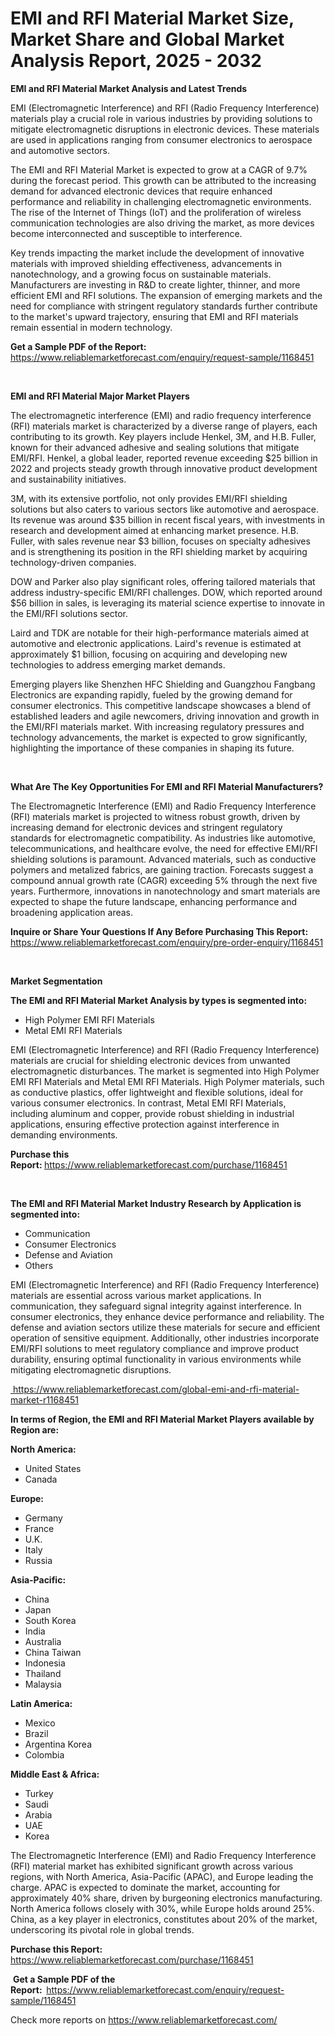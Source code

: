 <p><h1>EMI and RFI Material Market Size, Market Share and Global Market Analysis Report, 2025 - 2032</h1></p><p><strong>EMI and RFI Material Market Analysis and Latest Trends</strong></p>
<p><p>EMI (Electromagnetic Interference) and RFI (Radio Frequency Interference) materials play a crucial role in various industries by providing solutions to mitigate electromagnetic disruptions in electronic devices. These materials are used in applications ranging from consumer electronics to aerospace and automotive sectors.</p><p>The EMI and RFI Material Market is expected to grow at a CAGR of 9.7% during the forecast period. This growth can be attributed to the increasing demand for advanced electronic devices that require enhanced performance and reliability in challenging electromagnetic environments. The rise of the Internet of Things (IoT) and the proliferation of wireless communication technologies are also driving the market, as more devices become interconnected and susceptible to interference. </p><p>Key trends impacting the market include the development of innovative materials with improved shielding effectiveness, advancements in nanotechnology, and a growing focus on sustainable materials. Manufacturers are investing in R&D to create lighter, thinner, and more efficient EMI and RFI solutions. The expansion of emerging markets and the need for compliance with stringent regulatory standards further contribute to the market's upward trajectory, ensuring that EMI and RFI materials remain essential in modern technology.</p></p>
<p><strong>Get a Sample PDF of the Report:&nbsp;</strong> <a href="https://www.reliablemarketforecast.com/enquiry/request-sample/1168451?utm_campaign=2781&utm_medium=2&utm_source=Github&utm_content=ia&utm_term=29032025&utm_id=emi-and-rfi-material">https://www.reliablemarketforecast.com/enquiry/request-sample/1168451</a></p>
<p>&nbsp;</p>
<p><strong>EMI and RFI Material Major Market Players</strong></p>
<p><p>The electromagnetic interference (EMI) and radio frequency interference (RFI) materials market is characterized by a diverse range of players, each contributing to its growth. Key players include Henkel, 3M, and H.B. Fuller, known for their advanced adhesive and sealing solutions that mitigate EMI/RFI. Henkel, a global leader, reported revenue exceeding $25 billion in 2022 and projects steady growth through innovative product development and sustainability initiatives.</p><p>3M, with its extensive portfolio, not only provides EMI/RFI shielding solutions but also caters to various sectors like automotive and aerospace. Its revenue was around $35 billion in recent fiscal years, with investments in research and development aimed at enhancing market presence. H.B. Fuller, with sales revenue near $3 billion, focuses on specialty adhesives and is strengthening its position in the RFI shielding market by acquiring technology-driven companies.</p><p>DOW and Parker also play significant roles, offering tailored materials that address industry-specific EMI/RFI challenges. DOW, which reported around $56 billion in sales, is leveraging its material science expertise to innovate in the EMI/RFI solutions sector.</p><p>Laird and TDK are notable for their high-performance materials aimed at automotive and electronic applications. Laird's revenue is estimated at approximately $1 billion, focusing on acquiring and developing new technologies to address emerging market demands. </p><p>Emerging players like Shenzhen HFC Shielding and Guangzhou Fangbang Electronics are expanding rapidly, fueled by the growing demand for consumer electronics. This competitive landscape showcases a blend of established leaders and agile newcomers, driving innovation and growth in the EMI/RFI materials market. With increasing regulatory pressures and technology advancements, the market is expected to grow significantly, highlighting the importance of these companies in shaping its future.</p></p>
<p>&nbsp;</p>
<p><strong>What Are The Key Opportunities For EMI and RFI Material Manufacturers?</strong></p>
<p><p>The Electromagnetic Interference (EMI) and Radio Frequency Interference (RFI) materials market is projected to witness robust growth, driven by increasing demand for electronic devices and stringent regulatory standards for electromagnetic compatibility. As industries like automotive, telecommunications, and healthcare evolve, the need for effective EMI/RFI shielding solutions is paramount. Advanced materials, such as conductive polymers and metalized fabrics, are gaining traction. Forecasts suggest a compound annual growth rate (CAGR) exceeding 5% through the next five years. Furthermore, innovations in nanotechnology and smart materials are expected to shape the future landscape, enhancing performance and broadening application areas.</p></p>
<p><strong>Inquire or Share Your Questions If Any Before Purchasing This Report:</strong> <a href="https://www.reliablemarketforecast.com/enquiry/pre-order-enquiry/1168451?utm_campaign=2781&utm_medium=2&utm_source=Github&utm_content=ia&utm_term=29032025&utm_id=emi-and-rfi-material">https://www.reliablemarketforecast.com/enquiry/pre-order-enquiry/1168451</a></p>
<p>&nbsp;</p>
<p><strong>Market Segmentation</strong></p>
<p><strong>The EMI and RFI Material Market Analysis by types is segmented into:</strong></p>
<p><ul><li>High Polymer EMI RFI Materials</li><li>Metal EMI RFI Materials</li></ul></p>
<p><p>EMI (Electromagnetic Interference) and RFI (Radio Frequency Interference) materials are crucial for shielding electronic devices from unwanted electromagnetic disturbances. The market is segmented into High Polymer EMI RFI Materials and Metal EMI RFI Materials. High Polymer materials, such as conductive plastics, offer lightweight and flexible solutions, ideal for various consumer electronics. In contrast, Metal EMI RFI Materials, including aluminum and copper, provide robust shielding in industrial applications, ensuring effective protection against interference in demanding environments.</p></p>
<p><strong>Purchase this Report:&nbsp;</strong><a href="https://www.reliablemarketforecast.com/purchase/1168451?utm_campaign=2781&utm_medium=2&utm_source=Github&utm_content=ia&utm_term=29032025&utm_id=emi-and-rfi-material">https://www.reliablemarketforecast.com/purchase/1168451</a></p>
<p>&nbsp;</p>
<p><strong>The EMI and RFI Material Market Industry Research by Application is segmented into:</strong></p>
<p><ul><li>Communication</li><li>Consumer Electronics</li><li>Defense and Aviation</li><li>Others</li></ul></p>
<p><p>EMI (Electromagnetic Interference) and RFI (Radio Frequency Interference) materials are essential across various market applications. In communication, they safeguard signal integrity against interference. In consumer electronics, they enhance device performance and reliability. The defense and aviation sectors utilize these materials for secure and efficient operation of sensitive equipment. Additionally, other industries incorporate EMI/RFI solutions to meet regulatory compliance and improve product durability, ensuring optimal functionality in various environments while mitigating electromagnetic disruptions.</p></p>
<p><a href="https://www.reliablemarketforecast.com/global-emi-and-rfi-material-market-r1168451?utm_campaign=2781&utm_medium=2&utm_source=Github&utm_content=ia&utm_term=29032025&utm_id=emi-and-rfi-material">&nbsp;https://www.reliablemarketforecast.com/global-emi-and-rfi-material-market-r1168451</a></p>
<p><strong>In terms of Region, the EMI and RFI Material Market Players available by Region are:</strong></p>
<p>
    <p> <strong> North America: </strong>
        <ul>
            <li>United States</li>
            <li>Canada</li>
        </ul>
        </p> 
    <p> <strong> Europe: </strong>
        <ul>
            <li>Germany</li>
            <li>France</li>
            <li>U.K.</li>
            <li>Italy</li>
            <li>Russia</li>
        </ul>
        </p> 
    <p> <strong> Asia-Pacific: </strong>
        <ul>
            <li>China</li>
            <li>Japan</li>
            <li>South Korea</li>
            <li>India</li>
            <li>Australia</li>
            <li>China Taiwan</li>
            <li>Indonesia</li>
            <li>Thailand</li>
            <li>Malaysia</li>
        </ul>
        </p> 
    <p> <strong> Latin America: </strong>
        <ul>
            <li>Mexico</li>
            <li>Brazil</li>
            <li>Argentina Korea</li>
            <li>Colombia</li>
        </ul>
        </p> 
    <p> <strong> Middle East & Africa: </strong>
        <ul>
            <li>Turkey</li>
            <li>Saudi</li>
            <li>Arabia</li>
            <li>UAE</li>
            <li>Korea</li>
        </ul>
    </p>
    </p>
<p><p>The Electromagnetic Interference (EMI) and Radio Frequency Interference (RFI) material market has exhibited significant growth across various regions, with North America, Asia-Pacific (APAC), and Europe leading the charge. APAC is expected to dominate the market, accounting for approximately 40% share, driven by burgeoning electronics manufacturing. North America follows closely with 30%, while Europe holds around 25%. China, as a key player in electronics, constitutes about 20% of the market, underscoring its pivotal role in global trends.</p></p>
<p><strong>Purchase this Report: </strong><a href="https://www.reliablemarketforecast.com/purchase/1168451?utm_campaign=2781&utm_medium=2&utm_source=Github&utm_content=ia&utm_term=29032025&utm_id=emi-and-rfi-material">https://www.reliablemarketforecast.com/purchase/1168451</a></p>
<p>&nbsp;<strong>Get a Sample PDF of the Report:&nbsp;&nbsp;</strong><a href="https://www.reliablemarketforecast.com/enquiry/request-sample/1168451?utm_campaign=2781&utm_medium=2&utm_source=Github&utm_content=ia&utm_term=29032025&utm_id=emi-and-rfi-material">https://www.reliablemarketforecast.com/enquiry/request-sample/1168451</a></p>
<p><strong></strong></p>
<p>Check more reports on <a href="https://www.reliablemarketforecast.com/?utm_campaign=2781&utm_medium=2&utm_source=Github&utm_content=ia&utm_term=29032025&utm_id=emi-and-rfi-material">https://www.reliablemarketforecast.com/</a></p>